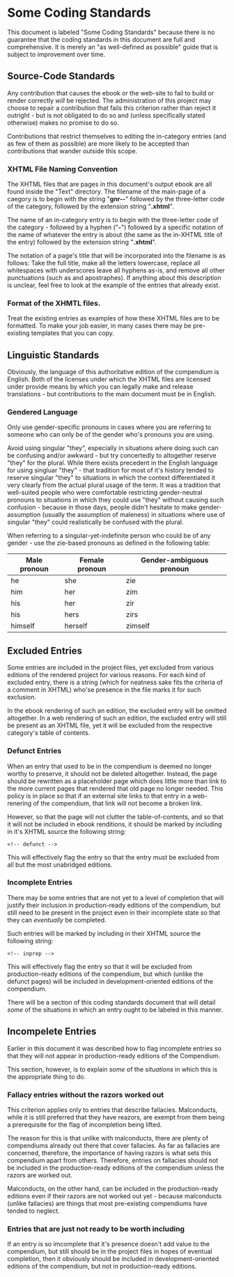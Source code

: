 # Some Coding Standards

This document is labeled "Some Coding Standards" because
there is no guarantee that the coding standards in this
document are full and comprehensive. It is merely an
"as well\-defined as possible" guide that is subject to
improvement over time.

## Source\-Code Standards

Any contribution that causes the ebook or the web\-site
to fail to build or render correctly _will_ be rejected.
The administration of this project may choose to repair
a contribution that fails this criterion rather than
reject it outright \- but is not obligated to do so
and (unless specifically stated otherwise) makes
no promise to do so.

Contributions that restrict themselves to editing
the in-category entries (and as few of them as possible)
are more likely to be accepted than contributions that
wander outside this scope.

### XHTML File Naming Convention

The XHTML files that are pages in this document's
output ebook are all found inside the "Text" directory.
The filename of the main-page of a caegory is to begin
with the string "__gnr\-\-__" followed by the three-letter
code of the category, followed by the extension string "__.xhtml__".

The name of an in-category entry is to begin with the three-letter
code of the category - followed by a hyphen ("__\-__") followed
by a specific notation of the name of whatever the entry is about
(the same as the in\-XHTML title of the entry) followed
by the extension string "__.xhtml__".

The notation of a page's title that will be incorporated into
the filename is as follows: Take the full title, make all
the letters lowercase, replace all whitespaces with underscores
leave all hyphens as-is,
and remove all other punctuations (such as and apostraphes).
If anything about this description is unclear, feel free to
look at the example of the entries that already exist.

### Format of the XHMTL files.

Treat the existing entries as examples of how these XHTML
files are to be formatted.
To make your job easier, in many cases there may be
pre-existing templates that you can copy.

## Linguistic Standards

Obviously, the language of this authoritative edition of the
compendium is English. Both of the licenses under which the
XHTML files are licensed under provide means by which you
can legally make and release translations \- but contributions
to the main document must be in English.

### Gendered Language

Only use gender-specific pronouns in cases where you are
referring to someone who can only be of the gender who's
pronouns you are using.

Avoid using singular "they", especially in situations where
doing such can be confusing and/or awkward \- but try
concertedly to altogether reserve "they" for the plural.
While there exists precedent in the English language
for using singluar "they" \- that tradition for most
of it's history tended to reserve singular "they" to
situations in which the context differentiated it very
clearly from the actual plural usage of the term.
It was a tradition that well-suited people who were
comfortable restricting gender-neutral pronouns to
situations in which they could use "they" without causing
such confusion \- because in those days, people didn't
hesitate to make gender\-assumption (usually the assumption
of maleness) in situations where use of singular "they"
could realistically be confused with the plural.

When referring to a singular\-yet\-indefinite person who could
be of any gender \- use the zie\-based pronouns as defined
in the following table:

Male pronoun | Female pronoun | Gender\-ambiguous pronoun
--- | --- | ---
he | she | zie
him | her | zim
his | her | zir
his | hers | zirs
himself | herself | zimself

## Excluded Entries

Some entries are included in the project files,
yet excluded from various editions of the
rendered project for various reasons.
For each kind of excluded entry, there is a string
(which for neatness sake fits the criteria of
a comment in XHTML) who'se presence in the file
marks it for such exclusion.

In the ebook rendering of such an edition, the
excluded entry will be omitted altogether.
In a web rendering of such an edition,
the excluded entry will still be present
as an XHTML file, yet it will be excluded
from the respective category's table of contents.

### Defunct Entries

When an entry that used to be in
the compendium is deemed no longer
worthy to preserve, it should not be
deleted altogether.
Instead, the page should be rewritten
as a placeholder page which does
little more than link to the more current
pages that rendered that old page no longer
needed.
This policy is in place so that if an
external site links to that entry in a
web-renering of the compendium, that link
will not become a broken link.

However, so that the page will not clutter
the table-of-contents, and so that it will
not be included in ebook renditions, it should
be marked by including in it's XHTML source
the following string:

    <!-- defunct -->

This will effectively flag the entry
so that the entry must be
excluded from all but the most unabridged editions.

### Incomplete Entries

There may be some entries that are not yet
to a level of completion that will justify
their inclusion in production-ready
editions of the compendium, but still
need to be present in the project even
in their incomplete state so that they
can _eventually_ be completed.

Such entries will be marked by including in
their XHTML source the following string:

    <!-- inprep -->

This will effectively flag the entry so that
it will be excluded from production-ready editions
of the compendium, but which (unlike the defunct pages)
will be included in development-oriented editions of
the compendium.

There will be a section of this coding standards
document that will detail _some_ of the situations
in which an entry ought to be labeled in this manner.

## Incompelete Entries

Earlier in this document it was described how to
flag incomplete entries so that they will not appear
in production-ready editions of the Compendium.

This section, however, is to explain _some_ of the _situations_
in which this is the appropriate thing to do.

### Fallacy entries without the razors worked out

This criterion applies only to entries that describe fallacies.
Malconducts, while it is still preferred that they have reazors,
are exempt from them being a prerequisite for the flag of
incompletion being lifted.

The reason for this is that unlike with malconducts,
there are plenty of compendiums already out there that
cover fallacies.
As far as fallacies are concerned, therefore, the
importance of having razors is what sets this compendium
apart from others.
Therefore, entries on fallacies should not be included
in the production-ready editions of the compendium
unless the razors are worked out.

Malconducts, on the other hand, can be included in
the production-ready editions even if their razors are
not worked out yet - because malconducts (unlike fallacies)
are things that most pre-existing compendiums have
tended to neglect.

### Entries that are just not ready to be worth including

If an entry is so imcomplete that it's presence doesn't
add value to the compendium, but still should be in the
project files in hopes of eventual completion,
then it obviously should be included in development-oriented
editions of the compendium, but not in production-ready
editions.


